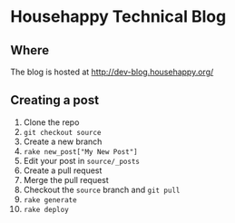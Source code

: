 # Househappy Technical Blog

## Where

The blog is hosted at http://dev-blog.househappy.org/

## Creating a post

1. Clone the repo
2. `git checkout source`
3. Create a new branch
4. `rake new_post["My New Post"]`
5. Edit your post in `source/_posts`
6. Create a pull request
7. Merge the pull request
8. Checkout the `source` branch and `git pull`
9. `rake generate`
10. `rake deploy`
